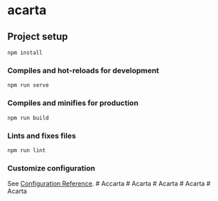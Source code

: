 # acarta

## Project setup
```
npm install
```

### Compiles and hot-reloads for development
```
npm run serve
```

### Compiles and minifies for production
```
npm run build
```

### Lints and fixes files
```
npm run lint
```

### Customize configuration
See [Configuration Reference](https://cli.vuejs.org/config/).
#   A c c a r t a  
 #   A c a r t a  
 #   A c a r t a  
 #   A c a r t a  
 #   A c a r t a  
 
